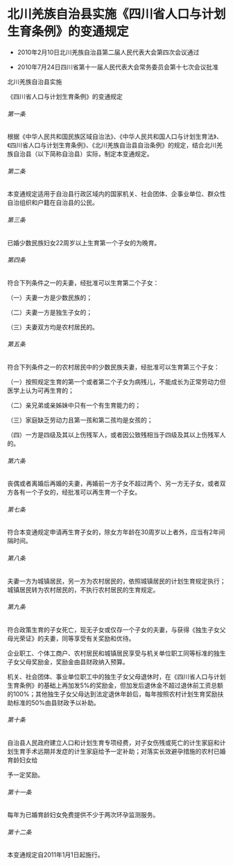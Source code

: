 # 北川羌族自治县实施《四川省人口与计划生育条例》的变通规定

- 2010年2月10日北川羌族自治县第二届人民代表大会第四次会议通过

- 2010年7月24日四川省第十一届人民代表大会常务委员会第十七次会议批准

<!-- INFO END -->

北川羌族自治县实施

《四川省人口与计划生育条例》的变通规定

###### 第一条

根据《中华人民共和国民族区域自治法》、《中华人民共和国人口与计划生育法》、《四川省人口与计划生育条例》、《北川羌族自治县自治条例》的规定，结合北川羌族自治县（以下简称自治县）实际，制定本变通规定。

###### 第二条

本变通规定适用于自治县行政区域内的国家机关、社会团体、企事业单位、群众性自治组织和户籍在自治县的公民。

###### 第三条

已婚少数民族妇女22周岁以上生育第一个子女的为晚育。

###### 第四条

符合下列条件之一的夫妻，经批准可以生育第二个子女：

（一）夫妻一方是少数民族的；

（二）夫妻一方是独生子女的；

（三）夫妻双方均是农村居民的。

###### 第五条

符合下列条件之一的农村居民中的少数民族夫妻，经批准可以生育第三个子女：

（一）按照规定生育的第一个或者第二个子女为病残儿，不能成长为正常劳动力但医学上认为可再生育的；

（二）亲兄弟或亲姊妹中只有一个有生育能力的；

（三）家庭缺乏劳动力且第一孩和第二孩均是女孩的；

（四）一方是四级及其以上伤残军人，或者因公致残相当于四级及其以上伤残军人的。

###### 第六条

丧偶或者离婚后再婚的夫妻，再婚前一方子女不超过两个、另一方无子女，或者双方各有一个子女的，经批准可以再生育一个子女。

###### 第七条

符合本变通规定申请再生育子女的，除女方年龄在30周岁以上者外，应当有2年间隔时间。

###### 第八条

夫妻一方为城镇居民，另一方为农村居民的，依照城镇居民的计划生育规定执行；城镇居民转为农村居民的，不执行农村居民的生育规定。

###### 第九条

符合政策生育的子女死亡，现无子女或仅存一个子女的夫妻，与获得《独生子女父母光荣证》的夫妻，同等享受有关奖励和优待。

企业职工、个体工商户、农村居民和城镇居民享受与机关单位职工同等标准的独生子女父母奖励金，奖励金由县财政纳入预算。

机关、社会团体、事业单位职工中的独生子女父母退休时，在《四川省人口与计划生育条例》的基础上再加发5%的奖励金，但加发后退休金不超过退休前工资总额的100%；其他独生子女父母达到法定退休年龄后，每年按照农村计划生育奖励扶助标准的50%由县财政予以补助。

###### 第十条

自治县人民政府建立人口和计划生育专项经费，对子女伤残或死亡的计生家庭和计划生育手术远期并发症的计生家庭给予一定补助；对落实长效避孕措施的农村已婚育龄妇女给

予一定奖励。

###### 第十一条

每年为已婚育龄妇女免费提供不少于两次环孕监测服务。

###### 第十二条

本变通规定自2011年1月1日起施行。

